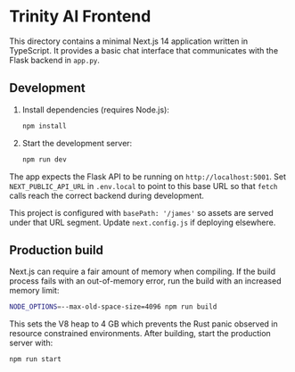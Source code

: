 # Trinity AI Frontend

This directory contains a minimal Next.js 14 application written in TypeScript.
It provides a basic chat interface that communicates with the Flask backend in
`app.py`.

## Development

1. Install dependencies (requires Node.js):
   ```bash
   npm install
   ```
2. Start the development server:
   ```bash
   npm run dev
   ```

The app expects the Flask API to be running on `http://localhost:5001`.
Set `NEXT_PUBLIC_API_URL` in `.env.local` to point to this base URL so that
`fetch` calls reach the correct backend during development.

This project is configured with `basePath: '/james'` so assets are served under
that URL segment. Update `next.config.js` if deploying elsewhere.

## Production build

Next.js can require a fair amount of memory when compiling. If the build
process fails with an out-of-memory error, run the build with an increased
memory limit:

```bash
NODE_OPTIONS=--max-old-space-size=4096 npm run build
```

This sets the V8 heap to 4&nbsp;GB which prevents the Rust panic observed in
resource constrained environments. After building, start the production server
with:

```bash
npm run start
```
